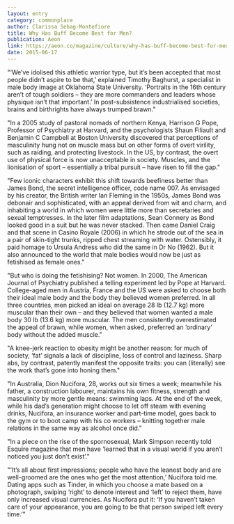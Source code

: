```yaml
---
layout: entry
category: commonplace
author: Clarissa Sebag-Montefiore
title: Why Has Buff Become Best for Men?
publication: Aeon
link: https://aeon.co/magazine/culture/why-has-buff-become-best-for-men
date: 2015-06-17
---
```


"‘We’ve idolised this athletic warrior type, but it’s been accepted that most people didn’t aspire to be that,’ explained Timothy Baghurst, a specialist in male body image at Oklahoma State University. ‘Portraits in the 16th century aren’t of tough soldiers – they are more commanders and leaders whose physique isn’t that important.’ In post-subsistence industrialised societies, brains and birthrights have always trumped brawn."

"In a 2005 study of pastoral nomads of northern Kenya, Harrison G Pope, Professor of Psychiatry at Harvard, and the psychologists Shaun Filiault and Benjamin C Campbell at Boston University discovered that perceptions of masculinity hung not on muscle mass but on other forms of overt virility, such as raiding, and protecting livestock. In the US, by contrast, the overt use of physical force is now unacceptable in society. Muscles, and the lionisation of sport – essentially a tribal pursuit – have risen to fill the gap."

"Few iconic characters exhibit this shift towards beefiness better than James Bond, the secret intelligence officer, code name 007. As envisaged by his creator, the British writer Ian Fleming in the 1950s, James Bond was debonair and sophisticated, with an appeal derived from wit and charm, and inhabiting a world in which women were little more than secretaries and sexual temptresses. In the later film adaptations, Sean Connery as Bond looked good in a suit but he was never stacked. Then came Daniel Craig and that scene in Casino Royale (2006) in which he strode out of the sea in a pair of skin-tight trunks, ripped chest streaming with water. Ostensibly, it paid homage to Ursula Andress who did the same in Dr No (1962). But it also announced to the world that male bodies would now be just as fetishised as female ones."

"But who is doing the fetishising? Not women. In 2000, The American Journal of Psychiatry published a telling experiment led by Pope at Harvard. College-aged men in Austria, France and the US were asked to choose both their ideal male body and the body they believed women preferred. In all three countries, men picked an ideal on average 28 lb (12.7 kg) more muscular than their own – and they believed that women wanted a male body 30 lb (13.6 kg) more muscular. The men consistently overestimated the appeal of brawn, while women, when asked, preferred an ‘ordinary’ body without the added muscle."

"A knee-jerk reaction to obesity might be another reason: for much of society, ‘fat’ signals a lack of discipline, loss of control and laziness. Sharp abs, by contrast, patently manifest the opposite traits: you can (literally) see the work that’s gone into honing them."

"In Australia, Dion Nucifora, 28, works out six times a week; meanwhile his father, a construction labourer, maintains his own fitness, strength and masculinity by more gentle means: swimming laps. At the end of the week, while his dad’s generation might choose to let off steam with evening drinks, Nucifora, an insurance worker and part-time model, goes back to the gym or to boot camp with his co workers – knitting together male relations in the same way as alcohol once did."

"In a piece on the rise of the spornosexual, Mark Simpson recently told Esquire magazine that men have ‘learned that in a visual world if you aren’t noticed you just don’t exist’."

"‘It’s all about first impressions; people who have the leanest body and are well-groomed are the ones who get the most attention,’ Nucifora told me. Dating apps such as Tinder, in which you choose a mate based on a photograph, swiping ‘right’ to denote interest and ‘left’ to reject them, have only increased visual currencies. As Nucifora put it: ‘If you haven’t taken care of your appearance, you are going to be that person swiped left every time.’"

